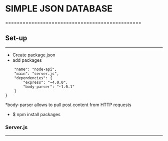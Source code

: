 # SIMPLE JSON DATABASE
===============================================

## Set-up
-----------------------------------------------
- Create package.json
- add packages
```
	"name": "node-api",
	"main": "server.js",
	"dependencies": {
		"express": "~4.0.0",
		"body-parser": "~1.0.1"
	}
}
```
*body-parser allows to pull post content from HTTP requests

- $ npm install packages

### Server.js
--------------------------------------------------
